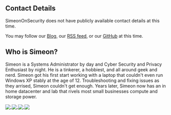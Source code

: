 ## Contact Details
SimeonOnSecurity does not have publicly available contact details at this time.

You may follow our [Blog](https://simeononsecurity.ch/), our [RSS feed](https://simeononsecurity.com/sitemap.xml), or our [GitHub](https://github.com/simeononsecurity) at this time.

## Who is Simeon?
Simeon is a Systems Administrator by day and Cyber Security and Privacy Enthusiast by night. He is  a tinkerer, a hobbiest, and all around geek and nerd. Simeon got his first start working with a laptop that couldn't even run Windows XP stably at the age of 12. Troubleshooting and fixing issues as they arrised, Simeon couldn't get enough. Years later, Simeon now has an in home datacenter and lab that rivels most small businesses compute and storage power. 

<a href="https://simeononsecurity.ch">
  <img align="center" src="https://github-readme-stats.vercel.app/api/top-langs/?username=simeononsecurity&theme=light&hide_langs_below=1" />
</a>
<a href="https://simeononsecurity.ch">
 <img align="center" src="https://github-readme-stats.vercel.app/api?username=simeononsecurity&&show_icons=true&title_color=000000&icon_color=bb2acf&text_color=daf7dc&bg_color=151515"/>
</a>
<a href="https://github.com/simeononsecurity">
  <img align="center" src="https://github-readme-stats.vercel.app/api/pin/?username=simeononsecurity&repo=W10-Optimize-and-Harden&theme=dark" />
</a>
<a href="https://github.com/simeononsecurity">
 <img align="center" src="https://github-readme-stats.vercel.app/api/pin/?username=simeononsecurity&repo=Apache-Web-Server-Hardening&theme=dark" />
</a>
